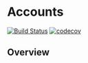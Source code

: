 # Accounts

[![Build Status](https://travis-ci.org/DINA-Web/collections.svg?branch=master)](https://travis-ci.org/DINA-Web/collections)
[![codecov](https://codecov.io/gh/DINA-Web/collections/branch/master/graph/badge.svg)](https://codecov.io/gh/DINA-Web/collections)

 
## Overview

